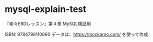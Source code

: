 # mysql-explain-test
『楽々ERDレッスン』第４章 MySQL検証用

ISBN: 9784798110660
データは、https://mockaroo.com/ を使って作成
